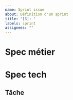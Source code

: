 ```yaml
---
name: Sprint issue
about: Définition d'un sprint
title: "[S]: "
labels: sprint
assignees: ""
---
```


# Spec métier

## <!-- Bref résumé de ce qui est attends par le client pour chaque utilisateur. Préciser avec des wireframes en pièce jointe quand c'est possible et les inputs et outputs de la solution  -->

# Spec tech

## <!-- Bref résumé (si nécessaire pour ce milestone) de la façon d'implémenter ou des outils proposés  -->

## Tâche

## <!-- Listing des tâches macro de ce milestone  -->
